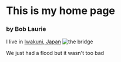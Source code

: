 # This is my home page
### by Bob Laurie

I live in [Iwakuni, Japan](https://www.mcasiwakuni.marines.mil/)
![the bridge](https://goo.gl/images/s3AdWE "Kintai bridge is cool")

We just had a flood but it wasn't too bad
